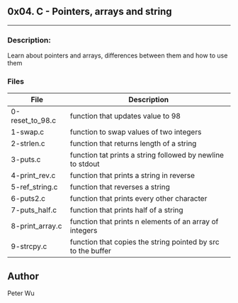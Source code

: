 ## 0x04. C - Pointers, arrays and string
---
### Description:
Learn about pointers and arrays, differences between them and how to use them

### Files 

File | Description
---|---
0-reset\_to\_98.c | function that updates value to 98  
1-swap.c | function to swap values of two integers
2-strlen.c | function that returns length of a string
3-puts.c | function tat prints a string followed by newline to stdout
4-print\_rev.c | function that prints a string in reverse
5-ref\_string.c | function that reverses a string
6-puts2.c | function that prints every other character
7-puts\_half.c | function that prints half of a string
8-print\_array.c | function that prints n elements of an array of integers
9-strcpy.c | function that copies the string pointed by src to the buffer  

## Author
Peter Wu
